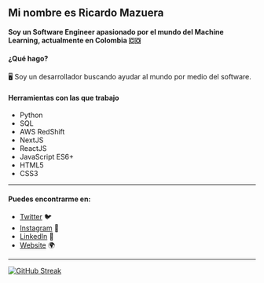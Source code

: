 ##  Mi nombre es Ricardo Mazuera

**Soy un Software Engineer apasionado por el mundo del Machine Learning, actualmente en Colombia 🇨🇴**

#### ¿Qué hago?

🖥 Soy un desarrollador buscando ayudar al mundo por medio del software.

#### Herramientas con las que trabajo

- Python
- SQL
- AWS RedShift
- NextJS
- ReactJS
- JavaScript ES6+
- HTML5
- CSS3

------------


####  Puedes encontrarme en:
- [Twitter](https://twitter.com/ricardomazuera_ "Twitter") 🐦
- [Instagram](https://www.instagram.com/ricardomazuera_/ "Instagram") 📸
- [LinkedIn](https://www.linkedin.com/in/ricardomazuera/?locale=en_US "LinkedIn") 💼
- [Website](https://ricardomazuera.com "Website") 🌍


------------


[![GitHub Streak](https://github-readme-streak-stats.herokuapp.com?user=ricardomazuera&theme=tokyonight_duo&date_format=j%20M%5B%20Y%5D)](https://git.io/streak-stats)
